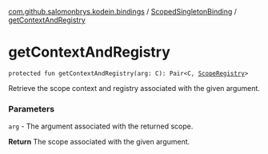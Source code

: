 [com.github.salomonbrys.kodein.bindings](../index.md) / [ScopedSingletonBinding](index.md) / [getContextAndRegistry](.)

# getContextAndRegistry

`protected fun getContextAndRegistry(arg: C): Pair<C, `[`ScopeRegistry`](../-scope-registry/index.md)`>`

Retrieve the scope context and registry associated with the given argument.

### Parameters

`arg` - The argument associated with the returned scope.

**Return**
The scope associated with the given argument.

